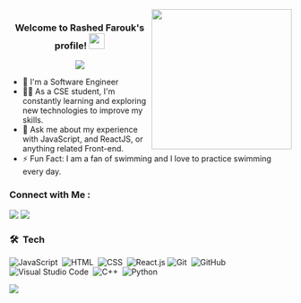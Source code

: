 
<img width="250" align="right" src="https://c.tenor.com/_DOBjnGspYAAAAAM/code-coding.gif">

<h3 align="center">
  Welcome to Rashed Farouk's profile!
  <img src="https://media.giphy.com/media/hvRJCLFzcasrR4ia7z/giphy.gif" width="28">
</h3>

<!-- Typing SVG by DenverCoder1 - https://github.com/DenverCoder1/readme-typing-svg -->
<p align="center">
  <a href="https://github.com/DenverCoder1/readme-typing-svg"><img src="https://readme-typing-svg.herokuapp.com/?lines=Front-end%20web%20developer;Always%20learning%20new%20things&font=Fira%20Code&center=true&width=440&height=45&color=f75c7e&vCenter=true&size=22"></a>
</p> 

- 🏢 I'm a Software Engineer
- 👨‍💻 As a CSE student, I'm constantly learning and exploring new technologies to improve my skills.
- 💬 Ask me about my experience with JavaScript, and ReactJS, or anything related Front-end.
- ⚡ Fun Fact: I am a fan of swimming and I love to practice swimming every day.


### Connect with Me :

<a href="https://linkedin.com/in/rashed-farouk" target="_blank"><img src="https://img.shields.io/badge/-Rashed%20Farouk-0077B5?style=for-the-badge&logo=Linkedin&logoColor=white"/></a>
<a href="https://t.me/Rashed16667" target="_blank"><img src="https://img.shields.io/badge/-Rashed%20Farouk-0077B5?style=for-the-badge&logo=Telegram&logoColor=white"/></a>
### 🛠 &nbsp;Tech 
![JavaScript](https://img.shields.io/badge/-JavaScript-05122A?style=flat&logo=javascript)&nbsp;
![HTML](https://img.shields.io/badge/-HTML-05122A?style=flat&logo=HTML5)&nbsp;
![CSS](https://img.shields.io/badge/-CSS-05122A?style=flat&logo=CSS3&logoColor=1572B6)&nbsp;
![React.js](https://img.shields.io/badge/-React-05122A?style=flat&logo=react)
![Git](https://img.shields.io/badge/-Git-05122A?style=flat&logo=git)&nbsp;
![GitHub](https://img.shields.io/badge/-GitHub-05122A?style=flat&logo=github)&nbsp;
![Visual Studio Code](https://img.shields.io/badge/-Visual%20Studio%20Code-05122A?style=flat&logo=visual-studio-code&logoColor=007ACC)&nbsp;
![C++](https://img.shields.io/badge/-C++-05122A?style=flat&logo=c++)&nbsp;
![Python](https://img.shields.io/badge/-Python%20-05122A?style=flat&logo=python)&nbsp;


 <a href="https://komarev.com/ghpvc/?username=rashedfarouk&style=for-the-badge">
    <img src="https://komarev.com/ghpvc/?username=yousefdergham&style=for-the-badge">
</a>
